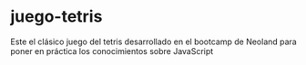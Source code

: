 # juego-tetris
Este el clásico juego del tetris desarrollado en el bootcamp de Neoland para poner en práctica los conocimientos sobre JavaScript
